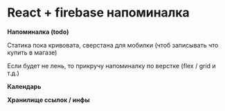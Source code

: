 # React + firebase напоминалка

**Напоминалка (todo)**

Статика пока кривовата, сверстана для мобилки (чтоб записывать что купить в магазе)

Если будет не лень, то прикручу напоминалку по верстке (flex / grid и т.д.)

**Календарь**

**Хранилище ссылок / инфы**
